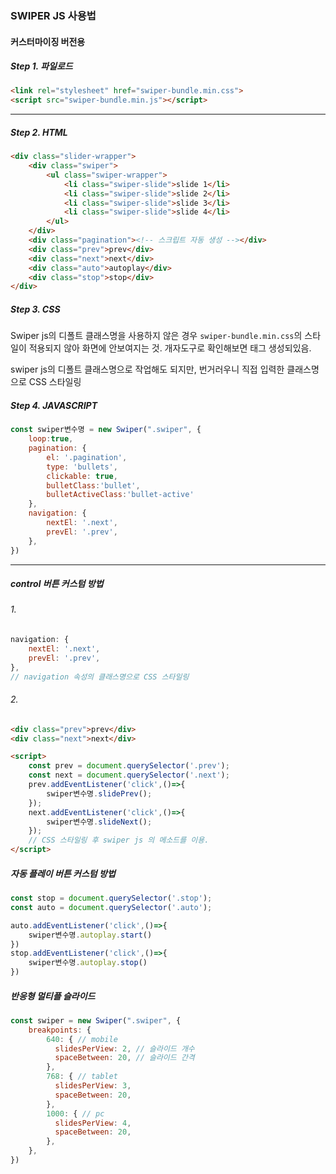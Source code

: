 ### SWIPER JS 사용법

#### 커스터마이징 버전용

##### Step 1. 파일로드
```html
<link rel="stylesheet" href="swiper-bundle.min.css">
<script src="swiper-bundle.min.js"></script>
```
---
##### Step 2. HTML
```html
<div class="slider-wrapper">
    <div class="swiper">
        <ul class="swiper-wrapper">
            <li class="swiper-slide">slide 1</li>
            <li class="swiper-slide">slide 2</li>
            <li class="swiper-slide">slide 3</li>
            <li class="swiper-slide">slide 4</li>
        </ul>
    </div>
    <div class="pagination"><!-- 스크립트 자동 생성 --></div>
    <div class="prev">prev</div>
    <div class="next">next</div>
    <div class="auto">autoplay</div>
    <div class="stop">stop</div>
</div>
```

 
##### Step 3. CSS  

Swiper js의 디폴트 클래스명을 사용하지 않은 경우 `swiper-bundle.min.css`의 스타일이 적용되지 않아 화면에 안보여지는 것. 개자도구로 확인해보면 태그 생성되있음.  

swiper js의 디폴트 클래스명으로 작업해도 되지만, 번거러우니 직접 입력한 클래스명으로 CSS 스타일링  




##### Step 4. JAVASCRIPT
```javascript
const swiper변수명 = new Swiper(".swiper", {
    loop:true,
    pagination: {
        el: '.pagination',
        type: 'bullets',
        clickable: true,
        bulletClass:'bullet', 
        bulletActiveClass:'bullet-active'
    },
    navigation: {
        nextEl: '.next',
        prevEl: '.prev',
    },
})
```
---



##### control 버튼 커스텀 방법
###### 1.
```javascript
navigation: {
    nextEl: '.next',
    prevEl: '.prev',
},
// navigation 속성의 클래스명으로 CSS 스타일링
```
###### 2.
```html
<div class="prev">prev</div>
<div class="next">next</div>

<script>
    const prev = document.querySelector('.prev');
    const next = document.querySelector('.next');
    prev.addEventListener('click',()=>{
        swiper변수명.slidePrev();
    });
    next.addEventListener('click',()=>{
        swiper변수명.slideNext();
    }); 
    // CSS 스타일링 후 swiper js 의 메소드를 이용.
</script>
```


##### 자동 플레이 버튼 커스텀 방법
```javascript
const stop = document.querySelector('.stop');
const auto = document.querySelector('.auto');

auto.addEventListener('click',()=>{
    swiper변수명.autoplay.start()
})
stop.addEventListener('click',()=>{
    swiper변수명.autoplay.stop()
})
```



##### 반응형 멀티플 슬라이드
```javascript
const swiper = new Swiper(".swiper", {
    breakpoints: {
        640: { // mobile
          slidesPerView: 2, // 슬라이드 개수
          spaceBetween: 20, // 슬라이드 간격
        },
        768: { // tablet
          slidesPerView: 3,
          spaceBetween: 20,
        },
        1000: { // pc
          slidesPerView: 4,
          spaceBetween: 20,
        },
    },
})
```
